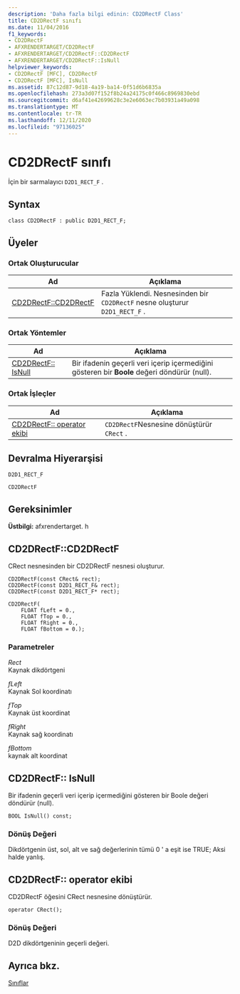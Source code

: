 ```yaml
---
description: 'Daha fazla bilgi edinin: CD2DRectF Class'
title: CD2DRectF sınıfı
ms.date: 11/04/2016
f1_keywords:
- CD2DRectF
- AFXRENDERTARGET/CD2DRectF
- AFXRENDERTARGET/CD2DRectF::CD2DRectF
- AFXRENDERTARGET/CD2DRectF::IsNull
helpviewer_keywords:
- CD2DRectF [MFC], CD2DRectF
- CD2DRectF [MFC], IsNull
ms.assetid: 87c12d87-9d18-4a19-ba14-0f51d6b6835a
ms.openlocfilehash: 273a3d07f152f8b24a24175c0f466c8969830ebd
ms.sourcegitcommit: d6af41e42699628c3e2e6063ec7b03931a49a098
ms.translationtype: MT
ms.contentlocale: tr-TR
ms.lasthandoff: 12/11/2020
ms.locfileid: "97136025"
---
```

# <a name="cd2drectf-class"></a>CD2DRectF sınıfı

İçin bir sarmalayıcı `D2D1_RECT_F` .

## <a name="syntax"></a>Syntax

```
class CD2DRectF : public D2D1_RECT_F;
```

## <a name="members"></a>Üyeler

### <a name="public-constructors"></a>Ortak Oluşturucular

|Ad|Açıklama|
|----------|-----------------|
|[CD2DRectF::CD2DRectF](#cd2drectf)|Fazla Yüklendi. Nesnesinden bir `CD2DRectF` nesne oluşturur `D2D1_RECT_F` .|

### <a name="public-methods"></a>Ortak Yöntemler

|Ad|Açıklama|
|----------|-----------------|
|[CD2DRectF:: IsNull](#isnull)|Bir ifadenin geçerli veri içerip içermediğini gösteren bir **Boole** değeri döndürür (null).|

### <a name="public-operators"></a>Ortak İşleçler

|Ad|Açıklama|
|----------|-----------------|
|[CD2DRectF:: operator ekibi](#operator_crect)|`CD2DRectF`Nesnesine dönüştürür `CRect` .|

## <a name="inheritance-hierarchy"></a>Devralma Hiyerarşisi

`D2D1_RECT_F`

`CD2DRectF`

## <a name="requirements"></a>Gereksinimler

**Üstbilgi:** afxrendertarget. h

## <a name="cd2drectfcd2drectf"></a><a name="cd2drectf"></a> CD2DRectF::CD2DRectF

CRect nesnesinden bir CD2DRectF nesnesi oluşturur.

```
CD2DRectF(const CRect& rect);
CD2DRectF(const D2D1_RECT_F& rect);
CD2DRectF(const D2D1_RECT_F* rect);

CD2DRectF(
    FLOAT fLeft = 0.,
    FLOAT fTop = 0.,
    FLOAT fRight = 0.,
    FLOAT fBottom = 0.);
```

### <a name="parameters"></a>Parametreler

*Rect*<br/>
Kaynak dikdörtgeni

*fLeft*<br/>
Kaynak Sol koordinatı

*fTop*<br/>
Kaynak üst koordinat

*fRight*<br/>
Kaynak sağ koordinatı

*fBottom*<br/>
kaynak alt koordinat

## <a name="cd2drectfisnull"></a><a name="isnull"></a> CD2DRectF:: IsNull

Bir ifadenin geçerli veri içerip içermediğini gösteren bir Boole değeri döndürür (null).

```
BOOL IsNull() const;
```

### <a name="return-value"></a>Dönüş Değeri

Dikdörtgenin üst, sol, alt ve sağ değerlerinin tümü 0 ' a eşit ise TRUE; Aksi halde yanlış.

## <a name="cd2drectfoperator-crect"></a><a name="operator_crect"></a> CD2DRectF:: operator ekibi

CD2DRectF öğesini CRect nesnesine dönüştürür.

```
operator CRect();
```

### <a name="return-value"></a>Dönüş Değeri

D2D dikdörtgeninin geçerli değeri.

## <a name="see-also"></a>Ayrıca bkz.

[Sınıflar](../../mfc/reference/mfc-classes.md)
